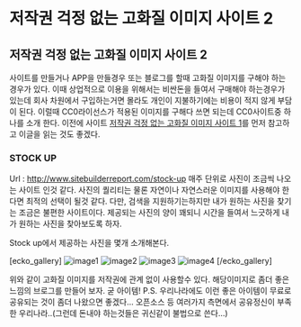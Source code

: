# 저작권 걱정 없는 고화질 이미지 사이트 2

## 저작권 걱정 없는 고화질 이미지 사이트 2

  사이트를 만들거나 APP을 만들경우 또는 블로그를 할때 고화질 이미지를 구해야 하는경우가 있다. 이때 상업적으로 이용을 위해서는 비싼돈을 들여서 구매해야 하는경우가 있는데 회사 차원에서 구입하는거면 몰라도 개인이 지불하기에는 비용이 적지 않게 부담이 된다. 이럴때 CC0라이선스가 적용된 이미지를 구해다 쓰면 되는데 CC0사이트중 하나를 소개 한다.
  이전에 사이트 [저작권 걱정 없는 고화질 이미지 사이트 1](http://www.usbsync.net/2015/08/27/저작권-걱정-없는-고화질-이미지-사이트-1/)를 먼저 참고하고 이글을 읽는 것도 좋겠다.

### STOCK UP

Url : <http://www.sitebuilderreport.com/stock-up>
  매주 단위로 사진이 조금씩 나오는 사이트 인것 같다. 사진의 퀄리티는 물론 자연이나 자연스러운 이미지를 사용해야 한다면 최적의 선택이 될것 같다. 다만, 검색을 지원하기는하지만 내가 원하는 사진을 찾기는 조금은 불편한 사이트이다. 제공되는 사진의 양이 꽤되니 시간을 들여서 느긋하게 내가 원하는 사진을 찾아보도록 하자.
  
  Stock up에서 제공하는 사진을 몇개 소개해본다.
  
[ecko_gallery]
![image1](https://farm6.staticflickr.com/5755/21599446121_77f8e6f7a4_k.jpg)
![image2](https://farm1.staticflickr.com/781/21402557500_05c6ab8b22_k.jpg)
![image3](https://farm1.staticflickr.com/704/21564414486_08bbaa9ec1_k.jpg)
![image4](https://farm1.staticflickr.com/772/20967826334_fc423bae88_k.jpg)
[/ecko_gallery]

  위와 같이 고화질 이미지를 저작권에 관계 없이 사용할수 있다.
  해당이미지로 좀더 좋은 느낌의 브로그를 만들어 보자.
  굳 아이템!
  P.S. 우리나라에도 이런 좋은 아이템이 무료로 공유되는 것이 좀더 나왔으면 좋겠다... 오픈소스 등 여러가지 측면에서 공유정신이 부족한 우리나라..(그런데 돈내야 하는것들은 귀신같이 불법으로 쓴다...)